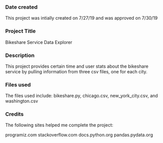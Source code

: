 ### Date created
This project was intially created on 7/27/19 and was approved on 7/30/19

### Project Title
Bikeshare Service Data Explorer

### Description
This project provides certain time and user stats about the bikeshare service by pulling information from three csv files, one for each city.

### Files used
The files used include: bikeshare.py, chicago.csv, new_york_city.csv, and washington.csv

### Credits
The following sites helped me complete the project:

programiz.com
stackoverflow.com
docs.python.org
pandas.pydata.org
